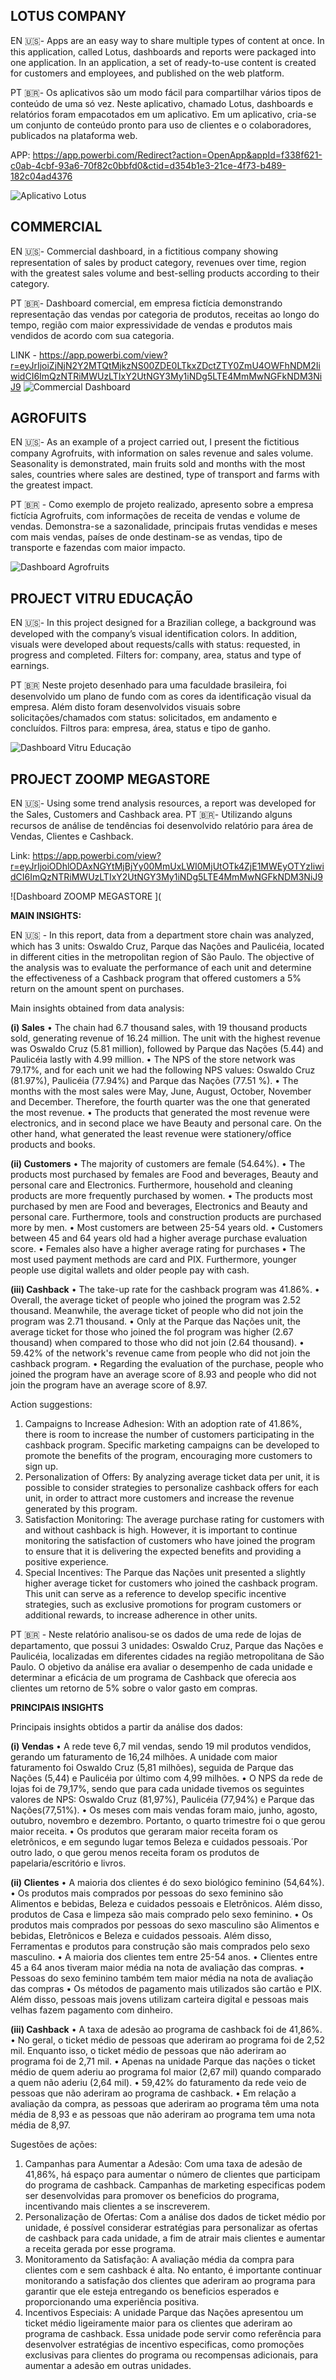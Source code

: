 ## LOTUS COMPANY

EN :us:- Apps are an easy way to share multiple types of content at once. In this application, called Lotus, dashboards and reports were packaged into one application.
In an application, a set of ready-to-use content is created for customers and employees, and published on the web platform.

PT :brazil:- Os aplicativos são um modo fácil para compartilhar vários tipos de conteúdo de uma só vez. Neste aplicativo, chamado Lotus, dashboards e relatórios foram empacotados em um aplicativo. 
Em um aplicativo, cria-se um conjunto de conteúdo pronto para uso de clientes e o colaboradores, publicados na plataforma web.

APP: https://app.powerbi.com/Redirect?action=OpenApp&appId=f338f621-c0ab-4cbf-93a6-70f82c0bbfd0&ctid=d354b1e3-21ce-4f73-b489-182c04ad4376

![Aplicativo Lotus](https://github.com/jessicabauer/BI_projects/blob/main/Dashboards%20PowerBI/APLICATIVO%20PBI.png)



## COMMERCIAL 
EN :us:- Commercial dashboard, in a fictitious company showing representation of sales by product category, revenues over time, region with the greatest sales volume and best-selling products according to their category.

PT :brazil:- Dashboard comercial, em empresa fictícia demonstrando representação das vendas por categoria de produtos, receitas ao longo do tempo, região com maior expressividade de vendas e produtos mais vendidos  de acordo com sua categoria.

LINK - https://app.powerbi.com/view?r=eyJrIjoiZjNjN2Y2MTQtMjkzNS00ZDE0LTkxZDctZTY0ZmU4OWFhNDM2IiwidCI6ImQzNTRiMWUzLTIxY2UtNGY3My1iNDg5LTE4MmMwNGFkNDM3NiJ9
![Commercial Dashboard ](https://github.com/jessicabauer/BI_projects/blob/main/Dashboards%20PowerBI/Dashboard%20PBI%20-%20Commercial.PNG)

## AGROFUITS

EN :us:- As an example of a project carried out, I present the fictitious company Agrofruits, with information on sales revenue and sales volume.
Seasonality is demonstrated, main fruits sold and months with the most sales, countries where sales are destined, type of transport and farms with the greatest impact.

PT :brazil: - Como exemplo de projeto realizado, apresento sobre a empresa fictícia Agrofruits, com informações de receita de vendas e volume de vendas. 
Demonstra-se a sazonalidade, principais frutas vendidas e meses com mais vendas, países de onde destinam-se as vendas, tipo de transporte e fazendas com maior impacto.

![Dashboard Agrofruits ](https://github.com/jessicabauer/BI_projects/blob/main/Dashboards%20PowerBI/Sales%20PowerBI%20-%20J%C3%A9ssica%20M%20Bauer.png?raw=true)

## PROJECT VITRU EDUCAÇÃO

EN :us:- In this project designed for a Brazilian college, a background was developed with the company’s visual identification colors.
In addition, visuals were developed about requests/calls with status: requested, in progress and completed. Filters for: company, area, status and type of earnings.

PT :brazil:  Neste projeto desenhado para uma faculdade brasileira, foi desenvolvido um plano de fundo com as cores da identificação visual da empresa.
Além disto foram desenvolvidos visuais sobre solicitações/chamados com status: solicitados, em andamento e concluídos. Filtros para: empresa, área, status e tipo de ganho.

![Dashboard Vitru Educação ](https://github.com/jessicabauer/BI_projects/blob/main/Dashboards%20PowerBI/Dashboard%20PBI%20-%20Vitru%20Educa%C3%A7%C3%A3o.PNG?raw=true)


## PROJECT ZOOMP MEGASTORE

EN :us:- Using some trend analysis resources, a report was developed for the Sales, Customers and Cashback area.
PT :brazil:- Utilizando alguns recursos de análise de tendências foi desenvolvido relatório para área de Vendas, Clientes e Cashback.

Link: https://app.powerbi.com/view?r=eyJrIjoiODhlODAxNGYtMjBjYy00MmUxLWI0MjUtOTk4ZjE1MWEyOTYzIiwidCI6ImQzNTRiMWUzLTIxY2UtNGY3My1iNDg5LTE4MmMwNGFkNDM3NiJ9

![Dashboard ZOOMP MEGASTORE ](

**MAIN INSIGHTS:**

EN  :us: - In this report, data from a department store chain was analyzed, which has 3 units: Oswaldo Cruz, Parque das Nações and Paulicéia, located in different cities in the metropolitan region of São Paulo. The objective of the analysis was to evaluate the performance of each unit and determine the effectiveness of a Cashback program that offered customers a 5% return on the amount spent on purchases.

Main insights obtained from data analysis:

**(i) Sales**
• The chain had 6.7 thousand sales, with 19 thousand products sold, generating revenue of 16.24 million. The unit with the highest revenue was Oswaldo Cruz (5.81 million), followed by Parque das Nações (5.44) and Paulicéia lastly with 4.99 million.
• The NPS of the store network was 79.17%, and for each unit we had the following NPS values: Oswaldo Cruz (81.97%), Paulicéia (77.94%) and Parque das Nações (77.51 %).
• The months with the most sales were May, June, August, October, November and December. Therefore, the fourth quarter was the one that generated the most revenue.
• The products that generated the most revenue were electronics, and in second place we have Beauty and personal care. On the other hand, what generated the least revenue were stationery/office products and books.

**(ii) Customers**
• The majority of customers are female (54.64%).
• The products most purchased by females are Food and beverages, Beauty and personal care and Electronics. Furthermore, household and cleaning products are more frequently purchased by women.
• The products most purchased by men are Food and beverages, Electronics and Beauty and personal care. Furthermore, tools and construction products are purchased more by men.
• Most customers are between 25-54 years old.
• Customers between 45 and 64 years old had a higher average purchase evaluation score.
• Females also have a higher average rating for purchases
• The most used payment methods are card and PIX. Furthermore, younger people use digital wallets and older people pay with cash.

**(iii) Cashback**
• The take-up rate for the cashback program was 41.86%.
• Overall, the average ticket of people who joined the program was 2.52 thousand. Meanwhile, the average ticket of people who did not join the program was 2.71 thousand.
• Only at the Parque das Nações unit, the average ticket for those who joined the fol program was higher (2.67 thousand) when compared to those who did not join (2.64 thousand).
• 59.42% of the network's revenue came from people who did not join the cashback program.
• Regarding the evaluation of the purchase, people who joined the program have an average score of 8.93 and people who did not join the program have an average score of 8.97.

Action suggestions:

1. Campaigns to Increase Adhesion: With an adoption rate of 41.86%, there is room to increase the number of customers participating in the cashback program. Specific marketing campaigns can be developed to promote the benefits of the program, encouraging more customers to sign up.
2. Personalization of Offers: By analyzing average ticket data per unit, it is possible to consider strategies to personalize cashback offers for each unit, in order to attract more customers and increase the revenue generated by this program.
3. Satisfaction Monitoring: The average purchase rating for customers with and without cashback is high. However, it is important to continue monitoring the satisfaction of customers who have joined the program to ensure that it is delivering the expected benefits and providing a positive experience.
4. Special Incentives: The Parque das Nações unit presented a slightly higher average ticket for customers who joined the cashback program. This unit can serve as a reference to develop specific incentive strategies, such as exclusive promotions for program customers or additional rewards, to increase adherence in other units.
   

PT :brazil: - Neste relatório analisou-se os dados de uma rede de lojas de departamento, que possui 3 unidades: Oswaldo Cruz, Parque das Nações e Paulicéia, localizadas em diferentes cidades na região metropolitana de São Paulo. O objetivo da análise era avaliar o desempenho de cada unidade e determinar a eficácia de um programa de Cashback que oferecia aos clientes um retorno de 5% sobre o valor gasto em compras.

**PRINCIPAIS INSIGHTS**

Principais insights obtidos a partir da análise dos dados:

**(i)	Vendas**
•	A rede teve 6,7 mil vendas, sendo 19 mil produtos vendidos, gerando um faturamento de 16,24 milhões. A unidade com maior faturamento foi Oswaldo Cruz (5,81 milhões), seguida de Parque das Nações (5,44) e Paulicéia por último com 4,99 milhões.
•	O NPS da rede de lojas foi de 79,17%, sendo que para cada unidade tivemos os seguintes valores de NPS: Oswaldo Cruz (81,97%), Paulicéia (77,94%) e Parque das Nações(77,51%).
•	Os meses com mais vendas foram maio, junho, agosto, outubro, novembro e dezembro. Portanto, o quarto trimestre foi o que gerou maior receita.
•	Os produtos que geraram maior receita foram os eletrônicos, e em segundo lugar temos Beleza e cuidados pessoais.´Por outro lado, o que gerou menos receita foram os produtos de papelaria/escritório e livros.

**(ii)	Clientes**
•	A maioria dos clientes é do sexo biológico feminino (54,64%).
•	Os produtos mais comprados por pessoas do sexo feminino são Alimentos e bebidas, Beleza e cuidados pessoais e Eletrônicos. Além disso, produtos de Casa e limpeza são mais comprado pelo sexo feminino.
•	Os produtos mais comprados por pessoas do sexo masculino são Alimentos e bebidas, Eletrônicos e Beleza e cuidados pessoais. Além disso, Ferramentas e produtos para construção são mais comprados pelo sexo masculino.
•	A maioria dos clientes tem entre 25-54 anos.
•	Clientes entre 45 a 64 anos tiveram maior média na nota de avaliação das compras.
•	Pessoas do sexo feminino também tem maior média na nota de avaliação das compras
•	Os métodos de pagamento mais utilizados são cartão e PIX. Além disso, pessoas mais jovens utilizam carteira digital e pessoas mais velhas fazem pagamento com dinheiro.

**(iii)	Cashback**
•	A taxa de adesão ao programa de cashback foi de 41,86%.
•	No geral, o ticket médio de pessoas que aderiram ao programa foi de 2,52 mil. Enquanto isso, o ticket médio de pessoas que não aderiram ao programa foi de 2,71 mil.
•	Apenas na unidade Parque das nações o ticket médio de quem aderiu ao programa fol maior (2,67 mil) quando comparado a quem não aderiu (2,64 mil).
•	59,42% do faturamento da rede veio de pessoas que não aderiram ao programa de cashback.
•	Em relação a avaliação da compra, as pessoas que aderiram ao programa têm uma nota média de 8,93 e as pessoas que não aderiram ao programa tem uma nota média de 8,97.

Sugestões de ações:

1.	Campanhas para Aumentar a Adesão: Com uma taxa de adesão de 41,86%, há espaço para aumentar o número de clientes que participam do programa de cashback. Campanhas de marketing especificas podem ser desenvolvidas para promover os beneficios do programa, incentivando mais clientes a se inscreverem.
2.	Personalização de Ofertas: Com a análise dos dados de ticket médio por unidade, é possível considerar estratégias para personalizar as ofertas de cashback para cada unidade, a fim de atrair mais clientes e aumentar a receita gerada por esse programa.
3.	Monitoramento da Satisfação: A avaliação média da compra para clientes com e sem cashback é alta. No entanto, é importante continuar monitorando a satisfação dos clientes que aderiram ao programa para garantir que ele esteja entregando os beneficios esperados e proporcionando uma experiência positiva.
4.	Incentivos Especiais: A unidade Parque das Nações apresentou um ticket médio ligeiramente maior para os clientes que aderiram ao programa de cashback. Essa unidade pode servir como referência para desenvolver estratégias de incentivo especificas, como promoções exclusivas para clientes do programa ou recompensas adicionais, para aumentar a adesão em outras unidades.


